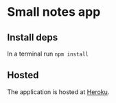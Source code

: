 # Small notes app

## Install deps
In a terminal run `npm install`

## Hosted
The application is hosted at [Heroku](https://small-notes-app.herokuapp.com/).